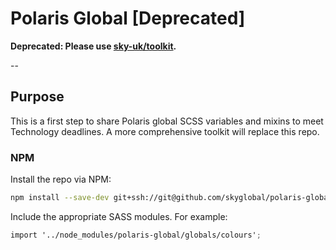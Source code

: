 Polaris Global [Deprecated]
===========================

**Deprecated: Please use [sky-uk/toolkit](https://github.com/sky-uk/toolkit).**

--

## Purpose

This is a first step to share Polaris global SCSS variables and mixins to meet Technology deadlines. A more comprehensive toolkit will replace this repo.

### NPM

Install the repo via NPM:

```sh
npm install --save-dev git+ssh://git@github.com/skyglobal/polaris-global.git
```

Include the appropriate SASS modules. For example:

```scss
import '../node_modules/polaris-global/globals/colours';
```
